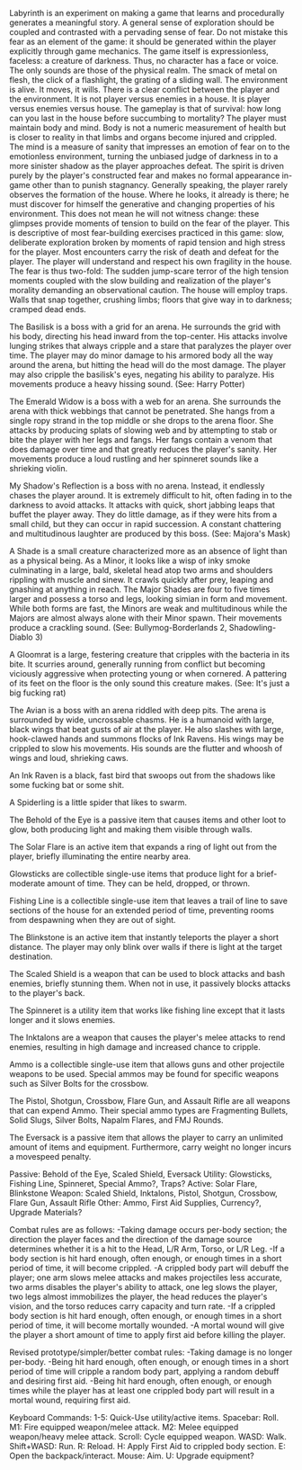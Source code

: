 Labyrinth is an experiment on making a game that learns and procedurally generates a meaningful story. A general sense of exploration should be coupled and contrasted with a pervading sense of fear. Do not mistake this fear as an element of the game: it should be generated within the player explicitly through game mechanics. The game itself is expressionless, faceless: a creature of darkness. Thus, no character has a face or voice. The only sounds are those of the physical realm. The smack of metal on flesh, the click of a flashlight, the grating of a sliding wall. The environment is alive. It moves, it wills. There is a clear conflict between the player and the environment. It is not player versus enemies in a house. It is player versus enemies versus house. The gameplay is that of survival: how long can you last in the house before succumbing to mortality? The player must maintain body and mind. Body is not a numeric measurement of health but is closer to reality in that limbs and organs become injured and crippled. The mind is a measure of sanity that impresses an emotion of fear on to the emotionless environment, turning the unbiased judge of darkness in to a more sinister shadow as the player approaches defeat. The spirit is driven purely by the player's constructed fear and makes no formal appearance in-game other than to punish stagnancy. Generally speaking, the player rarely observes the formation of the house. Where he looks, it already is there; he must discover for himself the generative and changing properties of his environment. This does not mean he will not witness change: these glimpses provide moments of tension to build on the fear of the player. This is descriptive of most fear-building exercises practiced in this game: slow, deliberate exploration broken by moments of rapid tension and high stress for the player. Most encounters carry the risk of death and defeat for the player. The player will understand and respect his own fragility in the house. The fear is thus two-fold: The sudden jump-scare terror of the high tension moments coupled with the slow building and realization of the player's morality demanding an observational caution. The house will employ traps. Walls that snap together, crushing limbs; floors that give way in to darkness; cramped dead ends.

The Basilisk is a boss with a grid for an arena. He surrounds the grid with his body, directing his head inward from the top-center. His attacks involve lunging strikes that always cripple and a stare that paralyzes the player over time. The player may do minor damage to his armored body all the way around the arena, but hitting the head will do the most damage. The player may also cripple the basilisk's eyes, negating his ability to paralyze. His movements produce a heavy hissing sound. (See: Harry Potter)

The Emerald Widow is a boss with a web for an arena. She surrounds the arena with thick webbings that cannot be penetrated. She hangs from a single ropy strand in the top middle or she drops to the arena floor. She attacks by producing splats of slowing web and by attempting to stab or bite the player with her legs and fangs. Her fangs contain a venom that does damage over time and that greatly reduces the player's sanity. Her movements produce a loud rustling and her spinneret sounds like a shrieking violin.

My Shadow's Reflection is a boss with no arena. Instead, it endlessly chases the player around. It is extremely difficult to hit, often fading in to the darkness to avoid attacks. It attacks with quick, short jabbing leaps that buffet the player away. They do little damage, as if they were hits from a small child, but they can occur in rapid succession. A constant chattering and multitudinous laughter are produced by this boss. (See: Majora's Mask)

A Shade is a small creature characterized more as an absence of light than as a physical being. As a Minor, it looks like a wisp of inky smoke culminating in a large, bald, skeletal head atop two arms and shoulders rippling with muscle and sinew. It crawls quickly after prey, leaping and gnashing at anything in reach. The Major Shades are four to five times larger and possess a torso and legs, looking simian in form and movement. While both forms are fast, the Minors are weak and multitudinous while the Majors are almost always alone with their Minor spawn. Their movements produce a crackling sound. (See: Bullymog-Borderlands 2, Shadowling-Diablo 3)

A Gloomrat is a large, festering creature that cripples with the bacteria in its bite. It scurries around, generally running from conflict but becoming viciously aggressive when protecting young or when cornered. A pattering of its feet on the floor is the only sound this creature makes. (See: It's just a big fucking rat)

The Avian is a boss with an arena riddled with deep pits. The arena is surrounded by wide, uncrossable chasms. He is a humanoid with large, black wings that beat gusts of air at the player. He also slashes with large, hook-clawed hands and summons flocks of Ink Ravens. His wings may be crippled to slow his movements. His sounds are the flutter and whoosh of wings and loud, shrieking caws.

An Ink Raven is a black, fast bird that swoops out from the shadows like some fucking bat or some shit.

A Spiderling is a little spider that likes to swarm.

The Behold of the Eye is a passive item that causes items and other loot to glow, both producing light and making them visible through walls.

The Solar Flare is an active item that expands a ring of light out from the player, briefly illuminating the entire nearby area.

Glowsticks are collectible single-use items that produce light for a brief-moderate amount of time. They can be held, dropped, or thrown.

Fishing Line is a collectible single-use item that leaves a trail of line to save sections of the house for an extended period of time, preventing rooms from despawning when they are out of sight.

The Blinkstone is an active item that instantly teleports the player a short distance. The player may only blink over walls if there is light at the target destination.

The Scaled Shield is a weapon that can be used to block attacks and bash enemies, briefly stunning them. When not in use, it passively blocks attacks to the player's back.

The Spinneret is a utility item that works like fishing line except that it lasts longer and it slows enemies.

The Inktalons are a weapon that causes the player's melee attacks to rend enemies, resulting in high damage and increased chance to cripple.

Ammo is a collectible single-use item that allows guns and other projectile weapons to be used. Special ammos may be found for specific weapons such as Silver Bolts for the crossbow.

The Pistol, Shotgun, Crossbow, Flare Gun, and Assault Rifle are all weapons that can expend Ammo. Their special ammo types are Fragmenting Bullets, Solid Slugs, Silver Bolts, Napalm Flares, and FMJ Rounds.

The Eversack is a passive item that allows the player to carry an unlimited amount of items and equipment. Furthermore, carry weight no longer incurs a movespeed penalty.

Passive: Behold of the Eye, Scaled Shield, Eversack
Utility: Glowsticks, Fishing Line, Spinneret, Special Ammo?, Traps?
Active: Solar Flare, Blinkstone
Weapon: Scaled Shield, Inktalons, Pistol, Shotgun, Crossbow, Flare Gun, Assault Rifle
Other: Ammo, First Aid Supplies, Currency?, Upgrade Materials?

Combat rules are as follows:
-Taking damage occurs per-body section; the direction the player faces and the direction of the damage source determines whether it is a hit to the Head, L/R Arm, Torso, or L/R Leg.
-If a body section is hit hard enough, often enough, or enough times in a short period of time, it will become crippled.
-A crippled body part will debuff the player; one arm slows melee attacks and makes projectiles less accurate, two arms disables the player's ability to attack, one leg slows the player, two legs almost immobilizes the player, the head reduces the player's vision, and the torso reduces carry capacity and turn rate.
-If a crippled body section is hit hard enough, often enough, or enough times in a short period of time, it will become mortally wounded.
-A mortal wound will give the player a short amount of time to apply first aid before killing the player.

Revised prototype/simpler/better combat rules:
-Taking damage is no longer per-body.
-Being hit hard enough, often enough, or enough times in a short period of time will cripple a random body part, applying a random debuff and desiring first aid.
-Being hit hard enough, often enough, or enough times while the player has at least one crippled body part will result in a mortal wound, requiring first aid.

Keyboard Commands:
1-5: Quick-Use utility/active items.
Spacebar: Roll.
M1: Fire equipped weapon/melee attack.
M2: Melee equipped weapon/heavy melee attack.
Scroll: Cycle equipped weapon.
WASD: Walk.
Shift+WASD: Run.
R: Reload.
H: Apply First Aid to crippled body section.
E: Open the backpack/interact.
Mouse: Aim.
U: Upgrade equipment?